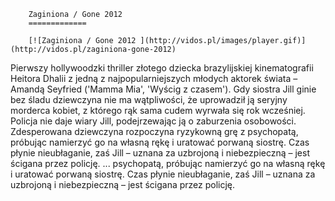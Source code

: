 
        Zaginiona / Gone 2012 
        =============
        
        [![Zaginiona / Gone 2012 ](http://vidos.pl/images/player.gif)](http://vidos.pl/zaginiona-gone-2012)
        
        
 Pierwszy hollywoodzki thriller złotego dziecka brazylijskiej kinematografii Heitora Dhalii z jedną z najpopularniejszych młodych aktorek świata – Amandą Seyfried ('Mamma Mia', 'Wyścig z czasem'). Gdy siostra Jill ginie bez śladu dziewczyna nie ma wątpliwości, że uprowadził ją seryjny morderca kobiet, z którego rąk sama cudem wyrwała się rok wcześniej. Policja nie daje wiary Jill, podejrzewając ją o zaburzenia osobowości. Zdesperowana dziewczyna rozpoczyna ryzykowną grę z psychopatą, próbując namierzyć go na własną rękę i uratować porwaną siostrę. Czas płynie nieubłaganie, zaś Jill – uznana za uzbrojoną i niebezpieczną – jest ścigana przez policję.   ... psychopatą, próbując namierzyć go na własną rękę i uratować porwaną siostrę. Czas płynie nieubłaganie, zaś Jill – uznana za uzbrojoną i niebezpieczną – jest ścigana przez policję.
    
